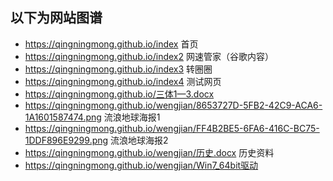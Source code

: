 ## 以下为网站图谱
- https://qingningmong.github.io/index 首页
- https://qingningmong.github.io/index2 网速管家（谷歌内容）
- https://qingningmong.github.io/index3 转圈圈
- https://qingningmong.github.io/index4 测试网页
- https://qingningmong.github.io/三体1—3.docx
- https://qingningmong.github.io/wengjian/8653727D-5FB2-42C9-ACA6-1A1601587474.png  流浪地球海报1
- https://qingningmong.github.io/wengjian/FF4B2BE5-6FA6-416C-BC75-1DDF896E9299.png  流浪地球海报2
- https://qingningmong.github.io/wengjian/历史.docx 历史资料
- https://qingningmong.github.io/wengjian/Win7_64bit驱动  
